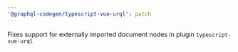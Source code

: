 ```yaml
---
'@graphql-codegen/typescript-vue-urql': patch
---
```


Fixes support for externally imported document nodes in plugin `typescript-vue-urql`
